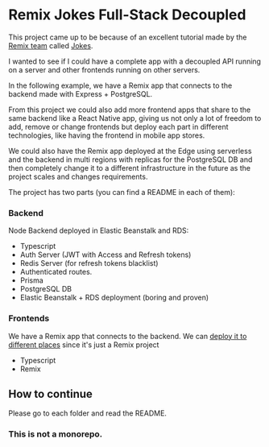 # Remix Jokes Full-Stack Decoupled


This project came up to be because of an excellent tutorial made by the [Remix team](https://remix.run/) called [Jokes](https://remix.run/docs/en/v1/tutorials/jokes). 

I wanted to see if I could have a complete app with a decoupled API running on a server and other frontends running on other servers.

In the following example, we have a Remix app that connects to the backend made with Express + PostgreSQL. 

From this project we could also add more frontend apps that share to the same backend like a React Native app, giving us not only a lot of freedom to add, remove or change frontends but deploy each part in different technologies, like having the frontend in mobile app stores.

We could also have the Remix app deployed at the Edge using serverless and the backend in multi regions with replicas for the PostgreSQL DB and then completely change it to a different infrastructure in the future as the project scales and changes requirements.

The project has two parts (you can find a README in each of them):

### Backend

Node Backend deployed in Elastic Beanstalk and RDS:

- Typescript
- Auth Server (JWT with Access and Refresh tokens)
- Redis Server (for refresh tokens blacklist)
- Authenticated routes.
- Prisma
- PostgreSQL DB
- Elastic Beanstalk + RDS deployment (boring and proven)


### Frontends

We have a Remix app that connects to the backend. We can [deploy it to different places](https://remix.run/docs/en/v1/guides/deployment) since it's just a Remix project

- Typescript
- Remix


## How to continue

Please go to each folder and read the README.

### This is not a monorepo.